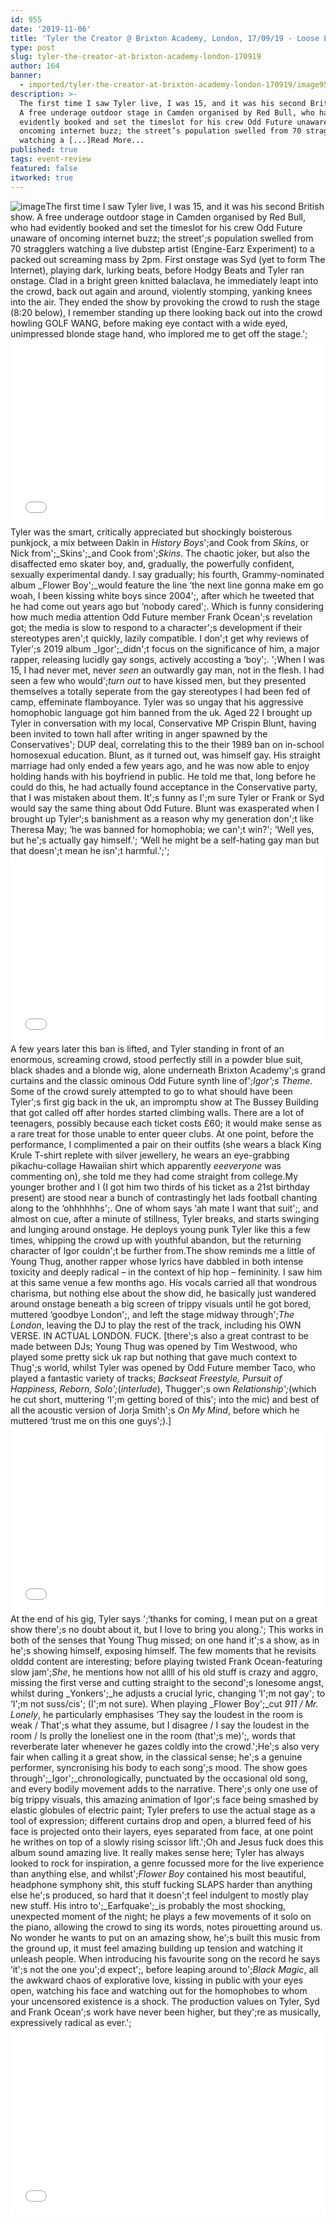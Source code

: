 ```yaml
---
id: 955
date: '2019-11-06'
title: 'Tyler the Creator @ Brixton Academy, London, 17/09/19 - Loose Lips'
type: post
slug: tyler-the-creator-at-brixton-academy-london-170919
author: 164
banner:
  - imported/tyler-the-creator-at-brixton-academy-london-170919/image955.jpeg
description: >-
  The first time I saw Tyler live, I was 15, and it was his second British show.
  A free underage outdoor stage in Camden organised by Red Bull, who had
  evidently booked and set the timeslot for his crew Odd Future unaware of
  oncoming internet buzz; the street’s population swelled from 70 stragglers
  watching a [...]Read More...
published: true
tags: event-review
featured: false
itworked: true
---
```

![image](../imported/tyler-the-creator-at-brixton-academy-london-170919/image955.jpeg)The first time I saw Tyler live, I was 15, and it was his second British show. A free underage outdoor stage in Camden organised by Red Bull, who had evidently booked and set the timeslot for his crew Odd Future unaware of oncoming internet buzz; the street';s population swelled from 70 stragglers watching a live dubstep artist (Engine-Earz Experiment) to a packed out screaming mass by 2pm. First onstage was Syd (yet to form The Internet), playing dark, lurking beats, before Hodgy Beats and Tyler ran onstage. Clad in a bright green knitted balaclava, he immediately leapt into the crowd, back out again and around, violently stomping, yanking knees into the air. They ended the show by provoking the crowd to rush the stage (8:20 below), I remember standing up there looking back out into the crowd howling GOLF WANG, before making eye contact with a wide eyed, unimpressed blonde stage hand, who implored me to get off the stage.';<iframe width='100%' height='300' scrolling='no' frameborder='no' allow='autoplay' src='//www.youtube.com/embed/M8le7K1Yah8?wmode=opaque'></iframe>Tyler was the smart, critically appreciated but shockingly boisterous punkjock, a mix between Dakin in _History Boys_';and Cook from _Skins_, or Nick from';_Skins';_and Cook from';_Skins_. The chaotic joker, but also the disaffected emo skater boy, and, gradually, the powerfully confident, sexually experimental dandy. I say gradually; his fourth, Grammy-nominated album _Flower Boy';_would feature the line ‘the next line gonna make em go woah, I been kissing white boys since 2004';, after which he tweeted that he had come out years ago but ‘nobody cared';. Which is funny considering how much media attention Odd Future member Frank Ocean';s revelation got; the media is slow to respond to a character';s development if their stereotypes aren';t quickly, lazily compatible. I don';t get why reviews of Tyler';s 2019 album _Igor';_didn';t focus on the significance of him, a major rapper, releasing lucidly gay songs, actively accosting a ‘boy';. ';When I was 15, I had never met, never _seen_ an outwardly gay man, not in the flesh. I had seen a few who would';_turn out_ to have kissed men, but they presented themselves a totally seperate from the gay stereotypes I had been fed of camp, effeminate flamboyance. Tyler was so ungay that his aggressive homophobic language got him banned from the uk. Aged 22 I brought up Tyler in conversation with my local, Conservative MP Crispin Blunt, having been invited to town hall after writing in anger spawned by the Conservatives'; DUP deal, correlating this to the their 1989 ban on in-school homosexual education. Blunt, as it turned out, was himself gay. His straight marriage had only ended a few years ago, and he was now able to enjoy holding hands with his boyfriend in public. He told me that, long before he could do this, he had actually found acceptance in the Conservative party, that I was mistaken about them. It';s funny as I';m sure Tyler or Frank or Syd would say the same thing about Odd Future. Blunt was exasperated when I brought up Tyler';s banishment as a reason why my generation don';t like Theresa May; ‘he was banned for homophobia; we can';t win?'; ‘Well yes, but he';s actually gay himself.'; ‘Well he might be a self-hating gay man but that doesn';t mean he isn';t harmful.';';<iframe width='100%' height='300' scrolling='no' frameborder='no' allow='autoplay' src='//www.youtube.com/embed/CEVXcP3VC3Y?wmode=opaque'></iframe>A few years later this ban is lifted, and Tyler standing in front of an enormous, screaming crowd, stood perfectly still in a powder blue suit, black shades and a blonde wig, alone underneath Brixton Academy';s grand curtains and the classic ominous Odd Future synth line of';_Igor';s Theme_. Some of the crowd surely attempted to go to what should have been Tyler';s first gig back in the uk, an impromptu show at The Bussey Building that got called off after hordes started climbing walls. There are a lot of teenagers, possibly because each ticket costs £60; it would make sense as a rare treat for those unable to enter queer clubs. At one point, before the performance, I complimented a pair on their outfits (she wears a black King Krule T-shirt replete with silver jewellery, he wears an eye-grabbing pikachu-collage Hawaiian shirt which apparently _eeeveryone_ was commenting on), she told me they had come straight from college.My younger brother and I (I got him two thirds of his ticket as a 21st birthday present) are stood near a bunch of contrastingly het lads football chanting along to the ‘ohhhhhhs';. One of whom says ‘ah mate I want that suit';, and almost on cue, after a minute of stillness, Tyler breaks, and starts swinging and lunging around onstage. He deploys young punk Tyler like this a few times, whipping the crowd up with youthful abandon, but the returning character of Igor couldn';t be further from.The show reminds me a little of Young Thug, another rapper whose lyrics have dabbled in both intense toxicity and deeply radical – in the context of hip hop – femininity. I saw him at this same venue a few months ago. His vocals carried all that wondrous charisma, but nothing else about the show did, he basically just wandered around onstage beneath a big screen of trippy visuals until he got bored, muttered ‘goodbye London';, and left the stage midway through';_The London_, leaving the DJ to play the rest of the track, including his OWN VERSE. IN ACTUAL LONDON. FUCK. \[there';s also a great contrast to be made between DJs; Young Thug was opened by Tim Westwood, who played some pretty sick uk rap but nothing that gave much context to Thug';s world, whilst Tyler was opened by Odd Future member Taco, who played a fantastic variety of tracks; _Backseat Freestyle, Pursuit of Happiness, Reborn, Solo';_(_interlude_), Thugger';s own _Relationship';_(which he cut short, muttering ‘I';m getting bored of this'; into the mic) and best of all the acoustic version of Jorja Smith';s _On My Mind_, before which he muttered ‘trust me on this one guys';).\]<iframe width='100%' height='300' scrolling='no' frameborder='no' allow='autoplay' src='//www.youtube.com/embed/laFLX0z4IQA?wmode=opaque'></iframe>At the end of his gig, Tyler says ';‘thanks for coming, I mean put on a great show there';s no doubt about it, but I love to bring you along.'; This works in both of the senses that Young Thug missed; on one hand it';s a show, as in he';s showing himself, exposing himself. The few moments that he revisits olddd content are interesting; before playing twisted Frank Ocean-featuring slow jam';_She_, he mentions how not allll of his old stuff is crazy and aggro, missing the first verse and cutting straight to the second';s lonesome angst, whilst during _Yonkers';_he adjusts a crucial lyric, changing ‘I';m not gay'; to ‘I';m not suss/cis'; (I';m not sure). When playing _Flower Boy';_cut _911 / Mr. Lonely_, he particularly emphasises ‘They say the loudest in the room is weak / That';s what they assume, but I disagree / I say the loudest in the room / Is prolly the loneliest one in the room (that';s me)';, words that reverberate later whenever he gazes coldly into the crowd.';He';s also very fair when calling it a great show, in the classical sense; he';s a genuine performer, syncronising his body to each song';s mood. The show goes through';_Igor';_chronologically, punctuated by the occasional old song, and every bodily movement adds to the narrative. There';s only one use of big trippy visuals, this amazing animation of Igor';s face being smashed by elastic globules of electric paint; Tyler prefers to use the actual stage as a tool of expression; different curtains drop and open, a blurred feed of his face is projected onto their layers, eyes separated from face, at one point he writhes on top of a slowly rising scissor lift.';Oh and Jesus fuck does this album sound amazing live. It really makes sense here; Tyler has always looked to rock for inspiration, a genre focussed more for the live experience than anything else, and whilst';_Flower Boy_ contained his most beautiful, headphone symphony shit, this stuff fucking SLAPS harder than anything else he';s produced, so hard that it doesn';t feel indulgent to mostly play new stuff. His intro to';_Earfquake';_is probably the most shocking, unexpected moment of the night; he plays a few movements of it solo on the piano, allowing the crowd to sing its words, notes pirouetting around us. No wonder he wants to put on an amazing show, he';s built this music from the ground up, it must feel amazing building up tension and watching it unleash people. When introducing his favourite song on the record he says ‘it';s not the one you';d expect';, before leaping around to';_Black Magic_, all the awkward chaos of explorative love, kissing in public with your eyes open, watching his face and watching out for the homophobes to whom your uncensored existence is a shock. The production values on Tyler, Syd and Frank Ocean';s work have never been higher, but they';re as musically, expressively radical as ever.';<iframe width='100%' height='300' scrolling='no' frameborder='no' allow='autoplay' src='//www.youtube.com/embed/9JQDPjpfiGw?wmode=opaque'></iframe>